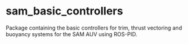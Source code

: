 # sam_basic_controllers

Package containing the basic controllers for trim, thrust vectoring and buoyancy systems for the SAM AUV using ROS-PID.

